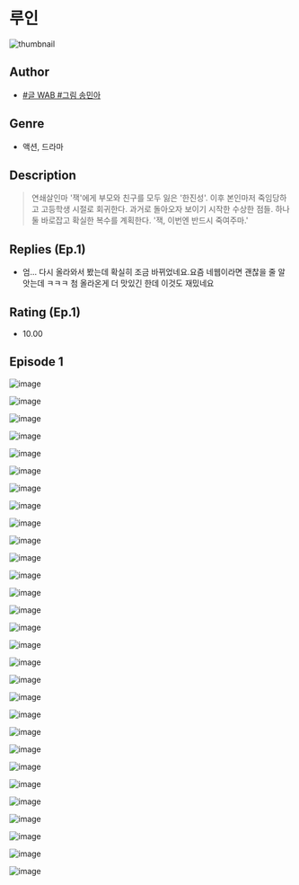 # 루인
![thumbnail](https://image-comic.pstatic.net/user_contents_data/challenge_comic/2023/05/25/365043/upload_3906082550457972788_480x623.jpeg)

## Author
- [#글 WAB #그림 송민아](https://comic.naver.com/artistTitle?id=365043)

## Genre
- 액션, 드라마

## Description
> 연쇄살인마 '잭'에게 부모와 친구를 모두 잃은 '한진성'. 이후 본인마저 죽임당하고 고등학생 시절로 회귀한다. 과거로 돌아오자 보이기 시작한 수상한 점들. 하나둘 바로잡고 확실한 복수를 계획한다. '잭, 이번엔 반드시 죽여주마.'

## Replies (Ep.1)
- 엄... 다시 올라와서 봤는데 확실히 조금 바뀌었네요.요즘 네웹이라면 괜찮을 줄 알앗는데 ㅋㅋㅋ 첨 올라온게 더 맛있긴 한데 이것도 재밌네요

## Rating (Ep.1)
- 10.00

## Episode 1
![image](https://image-comic.pstatic.net/user_contents_data/challenge_comic/2023/05/25/365043/upload_3546641027386390371.jpeg)

![image](https://image-comic.pstatic.net/user_contents_data/challenge_comic/2023/05/25/365043/upload_7089901910206341731.jpeg)

![image](https://image-comic.pstatic.net/user_contents_data/challenge_comic/2023/05/25/365043/upload_7162191685931578212.jpeg)

![image](https://image-comic.pstatic.net/user_contents_data/challenge_comic/2023/05/25/365043/upload_3617341793930458725.jpeg)

![image](https://image-comic.pstatic.net/user_contents_data/challenge_comic/2023/05/25/365043/upload_7221295710094242405.jpeg)

![image](https://image-comic.pstatic.net/user_contents_data/challenge_comic/2023/05/25/365043/upload_7018403963412492336.jpeg)

![image](https://image-comic.pstatic.net/user_contents_data/challenge_comic/2023/05/25/365043/upload_3617579491177936997.jpeg)

![image](https://image-comic.pstatic.net/user_contents_data/challenge_comic/2023/05/25/365043/upload_3762816181114124595.jpeg)

![image](https://image-comic.pstatic.net/user_contents_data/challenge_comic/2023/05/25/365043/upload_3546919200271971636.jpeg)

![image](https://image-comic.pstatic.net/user_contents_data/challenge_comic/2023/05/25/365043/upload_7291947260808750182.jpeg)

![image](https://image-comic.pstatic.net/user_contents_data/challenge_comic/2023/05/25/365043/upload_3906985068306916663.jpeg)

![image](https://image-comic.pstatic.net/user_contents_data/challenge_comic/2023/05/25/365043/upload_7291717248060109105.jpeg)

![image](https://image-comic.pstatic.net/user_contents_data/challenge_comic/2023/05/25/365043/upload_3977304317281460578.jpeg)

![image](https://image-comic.pstatic.net/user_contents_data/challenge_comic/2023/05/25/365043/upload_7004285130992869942.jpeg)

![image](https://image-comic.pstatic.net/user_contents_data/challenge_comic/2023/05/25/365043/upload_7378694308698939956.jpeg)

![image](https://image-comic.pstatic.net/user_contents_data/challenge_comic/2023/05/25/365043/upload_3907264335687738982.jpeg)

![image](https://image-comic.pstatic.net/user_contents_data/challenge_comic/2023/05/25/365043/upload_7162188396741748022.jpeg)

![image](https://image-comic.pstatic.net/user_contents_data/challenge_comic/2023/05/25/365043/upload_3846691154244547686.jpeg)

![image](https://image-comic.pstatic.net/user_contents_data/challenge_comic/2023/05/25/365043/upload_3978756965502574903.jpeg)

![image](https://image-comic.pstatic.net/user_contents_data/challenge_comic/2023/05/25/365043/upload_3761738681173815395.jpeg)

![image](https://image-comic.pstatic.net/user_contents_data/challenge_comic/2023/05/25/365043/upload_7004286213392064825.jpeg)

![image](https://image-comic.pstatic.net/user_contents_data/challenge_comic/2023/05/25/365043/upload_7077799582215791416.jpeg)

![image](https://image-comic.pstatic.net/user_contents_data/challenge_comic/2023/05/25/365043/upload_3905521588215833397.jpeg)

![image](https://image-comic.pstatic.net/user_contents_data/challenge_comic/2023/05/25/365043/upload_3486459228358784821.jpeg)

![image](https://image-comic.pstatic.net/user_contents_data/challenge_comic/2023/05/25/365043/upload_7221353095977330022.jpeg)

![image](https://image-comic.pstatic.net/user_contents_data/challenge_comic/2023/05/25/365043/upload_3689916369725646135.jpeg)

![image](https://image-comic.pstatic.net/user_contents_data/challenge_comic/2023/05/25/365043/upload_3630236897204396599.jpeg)

![image](https://image-comic.pstatic.net/user_contents_data/challenge_comic/2023/05/25/365043/upload_7365130544300253491.jpeg)

![image](https://image-comic.pstatic.net/user_contents_data/challenge_comic/2023/05/25/365043/upload_4135258170013921635.jpeg)
